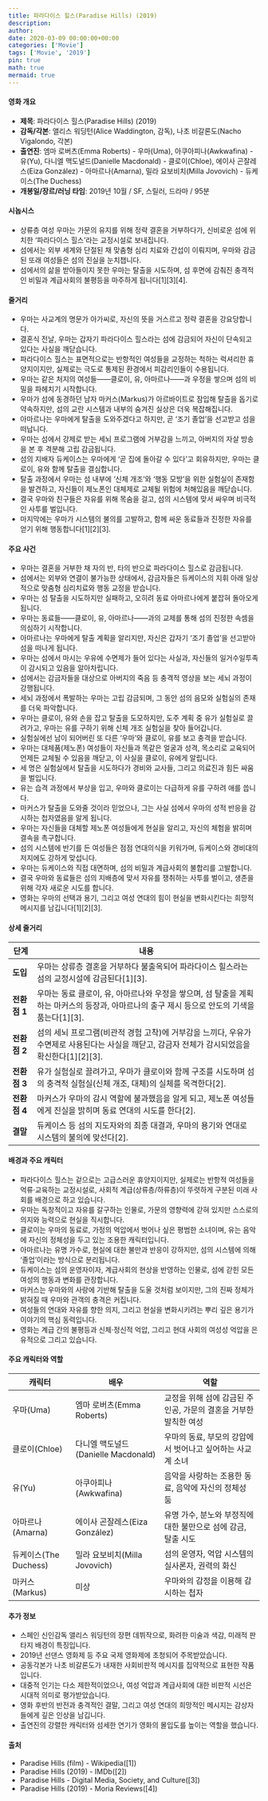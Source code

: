 ```yaml
---
title: 파라다이스 힐스(Paradise Hills) (2019)
description: 
author: 
date: 2020-03-09 00:00:00+00:00
categories: ['Movie']
tags: ['Movie', '2019']
pin: true
math: true
mermaid: true
---
```

#### 영화 개요

- **제목**: 파라다이스 힐스(Paradise Hills) (2019)  
- **감독/각본**: 앨리스 워딩턴(Alice Waddington, 감독), 나초 비갈론도(Nacho Vigalondo, 각본)  
- **출연진**: 엠마 로버츠(Emma Roberts) - 우마(Uma), 아쿠아피나(Awkwafina) - 유(Yu), 다니엘 맥도널드(Danielle Macdonald) - 클로이(Chloe), 에이사 곤잘레스(Eiza González) - 아마르나(Amarna), 밀라 요보비치(Milla Jovovich) - 듀케이스(The Duchess)  
- **개봉일/장르/러닝 타임**: 2019년 10월 / SF, 스릴러, 드라마 / 95분  

#### 시놉시스

- 상류층 여성 우마는 가문의 유지를 위해 정략 결혼을 거부하다가, 신비로운 섬에 위치한 ‘파라다이스 힐스’라는 교정시설로 보내집니다.  
- 섬에서는 외부 세계와 단절된 채 맞춤형 심리 치료와 간섭이 이뤄지며, 우마와 감금된 또래 여성들은 섬의 진실을 눈치챕니다.  
- 섬에서의 삶을 받아들이지 못한 우마는 탈출을 시도하며, 섬 후면에 감춰진 충격적인 비밀과 계급사회의 불평등을 마주하게 됩니다[1][3][4].  

#### 줄거리

- 우마는 사교계의 명문가 아가씨로, 자신의 뜻을 거스르고 정략 결혼을 강요당합니다.  
- 결혼식 전날, 우마는 갑자기 파라다이스 힐스라는 섬에 감금되어 자신이 단속되고 있다는 사실을 깨닫습니다.  
- 파라다이스 힐스는 표면적으로는 반항적인 여성들을 교정하는 척하는 럭셔리한 휴양지이지만, 실제로는 극도로 통제된 환경에서 피감리인들이 수용됩니다.  
- 우마는 같은 처지의 여성들——클로이, 유, 아마르나——과 우정을 쌓으며 섬의 비밀을 파헤치기 시작합니다.  
- 우마가 섬에 동경하던 남자 마커스(Markus)가 아르바이트로 잠입해 탈출을 돕기로 약속하지만, 섬의 교란 시스템과 내부의 숨겨진 실상은 더욱 복잡해집니다.  
- 아마르나는 우마에게 탈출을 도와주겠다고 하지만, 곧 ‘조기 졸업’을 선고받고 섬을 떠납니다.  
- 우마는 섬에서 강제로 받는 세뇌 프로그램에 거부감을 느끼고, 아버지의 자살 방송을 본 후 격분해 고립 감금됩니다.  
- 섬의 지배자 듀케이스는 우마에게 ‘곧 집에 돌아갈 수 있다’고 회유하지만, 우마는 클로이, 유와 함께 탈출을 결심합니다.  
- 탈출 과정에서 우마는 섬 내부에 ‘신체 개조’와 ‘행동 모방’을 위한 실험실이 존재함을 발견하고, 자신들이 제노폰인 대체제로 교체될 위험에 처해있음을 깨닫습니다.  
- 결국 우마와 친구들은 자유를 위해 목숨을 걸고, 섬의 시스템에 맞서 싸우며 비극적인 사투를 벌입니다.  
- 마지막에는 우마가 시스템의 불의를 고발하고, 함께 싸운 동료들과 진정한 자유를 얻기 위해 행동합니다[1][2][3].  

#### 주요 사건

- 우마는 결혼을 거부한 채 자의 반, 타의 반으로 파라다이스 힐스로 감금됩니다.  
- 섬에서는 외부와 연결이 불가능한 상태에서, 감금자들은 듀케이스의 지휘 아래 일상적으로 맞춤형 심리치료와 행동 교정을 받습니다.  
- 우마는 섬 탈출을 시도하지만 실패하고, 오히려 동료 아마르나에게 붙잡혀 돌아오게 됩니다.  
- 우마는 동료들——클로이, 유, 아마르나——과의 교제를 통해 섬의 진정한 속셈을 의심하기 시작합니다.  
- 아마르나는 우마에게 탈출 계획을 알리지만, 자신은 갑자기 ‘조기 졸업’을 선고받아 섬을 떠나게 됩니다.  
- 우마는 섬에서 마시는 우유에 수면제가 들어 있다는 사실과, 자신들의 일거수일투족이 감시되고 있음을 알아차립니다.  
- 섬에서는 감금자들을 대상으로 아버지의 죽음 등 충격적 영상을 보는 세뇌 과정이 강행됩니다.  
- 세뇌 과정에서 폭발하는 우마는 고립 감금되며, 그 동안 섬의 음모와 실험실의 존재를 더욱 파악합니다.  
- 우마는 클로이, 유와 손을 잡고 탈출을 도모하지만, 도주 계획 중 유가 실험실로 끌려가고, 우마는 유를 구하기 위해 신체 개조 실험실을 찾아 들어갑니다.  
- 실험실에선 남이 되어버린 또 다른 ‘우마’와 클로이, 유를 보고 충격을 받습니다.  
- 우마는 대체품(제노폰) 여성들이 자신들과 똑같은 얼굴과 성격, 목소리로 교육되어 언제든 교체될 수 있음을 깨닫고, 이 사실을 클로이, 유에게 알립니다.  
- 세 명은 실험실에서 탈출을 시도하다가 경비와 교사들, 그리고 의료진과 힘든 싸움을 벌입니다.  
- 유는 습격 과정에서 부상을 입고, 우마와 클로이는 다급하게 유를 구하려 애를 씁니다.  
- 마커스가 탈출을 도와줄 것이라 믿었으나, 그는 사실 섬에서 우마의 성적 반응을 감시하는 첩자였음을 알게 됩니다.  
- 우마는 자신들을 대체할 제노폰 여성들에게 현실을 알리고, 자신의 체험을 밝히며 결속을 촉구합니다.  
- 섬의 시스템에 반기를 든 여성들은 점점 연대의식을 키워가며, 듀케이스와 경비대의 저지에도 강하게 맞섭니다.  
- 우마는 듀케이스와 직접 대면하며, 섬의 비밀과 계급사회의 불합리를 고발합니다.  
- 결국 우마와 동료들은 섬의 지배층에 맞서 자유를 쟁취하는 사투를 벌이고, 생존을 위해 각자 새로운 시도를 합니다.  
- 영화는 우마의 선택과 용기, 그리고 여성 연대의 힘이 현실을 변화시킨다는 희망적 메시지를 남깁니다[1][2][3].  

#### 상세 줄거리

| **단계**   | **내용**                                                                                  |
|------------|-------------------------------------------------------------------------------------------|
| **도입**   | 우마는 상류층 결혼을 거부하다 불출옥되어 파라다이스 힐스라는 섬의 교정시설에 감금된다[1][3].            |
| **전환점 1** | 우마는 동료 클로이, 유, 아마르나와 우정을 쌓으며, 섬 탈출을 계획하는 마커스의 등장과, 아마르나의 출구 제시 등으로 안도의 기색을 품는다[1][3]. |
| **전환점 2** | 섬의 세뇌 프로그램(비관적 경험 고착)에 거부감을 느끼다, 우유가 수면제로 사용된다는 사실을 깨닫고, 감금자 전체가 감시되었음을 확신한다[1][2][3]. |
| **전환점 3** | 유가 실험실로 끌려가고, 우마가 클로이와 함께 구조를 시도하며 섬의 충격적 실험실(신체 개조, 대체)의 실체를 목격한다[2].  |
| **전환점 4** | 마커스가 우마의 감시 역할에 불과했음을 알게 되고, 제노폰 여성들에게 진실을 밝히며 동료 연대의 시도를 한다[2].    |
| **결말**   | 듀케이스 등 섬의 지도자와의 최종 대결과, 우마의 용기와 연대로 시스템의 불의에 맞선다[2].                     |

#### 배경과 주요 캐릭터

- 파라다이스 힐스는 겉으로는 고급스러운 휴양지이지만, 실제로는 반항적 여성들을 억류·교육하는 교정시설로, 사회적 계급(상류층/하류층)이 뚜렷하게 구분된 미래 사회를 배경으로 하고 있습니다.  
- 우마는 독창적이고 자유를 갈구하는 인물로, 가문의 영향력에 갇혀 있지만 스스로의 의지와 능력으로 현실을 직시합니다.  
- 클로이는 우마의 동료로, 가정의 억압에서 벗어나 싶은 평범한 소녀이며, 유는 음악에 자신의 정체성을 두고 있는 조용한 캐릭터입니다.  
- 아마르나는 유명 가수로, 현실에 대한 불만과 반응이 강하지만, 섬의 시스템에 의해 ‘졸업’이라는 방식으로 분리됩니다.  
- 듀케이스는 섬의 운영자이자, 계급사회의 현상을 반영하는 인물로, 섬에 갇힌 모든 여성의 행동과 변화를 관장합니다.  
- 마커스는 우마와의 사랑에 기반해 탈출을 도울 것처럼 보이지만, 그의 진짜 정체가 밝혀질 때 우마와 관객의 충격은 커집니다.  
- 여성들의 연대와 자유를 향한 의지, 그리고 현실을 변화시키려는 뿌리 깊은 용기가 이야기의 핵심 동력입니다.  
- 영화는 계급 간의 불평등과 신체·정신적 억압, 그리고 현대 사회의 여성성 억압을 은유적으로 그리고 있습니다.  

#### 주요 캐릭터와 역할

| **캐릭터** | **배우**                   | **역할**                                 |
|------------|----------------------------|------------------------------------------|
| 우마(Uma)   | 엠마 로버츠(Emma Roberts)  | 교정을 위해 섬에 감금된 주인공, 가문의 결혼을 거부한 발칙한 여성 |
| 클로이(Chloe) | 다니엘 맥도널드(Danielle Macdonald) | 우마의 동료, 부모의 강압에서 벗어나고 싶어하는 사교계 소녀    |
| 유(Yu)     | 아쿠아피나(Awkwafina)      | 음악을 사랑하는 조용한 동료, 음악에 자신의 정체성 둠         |
| 아마르나(Amarna) | 에이사 곤잘레스(Eiza González) | 유명 가수, 분노와 부정직에 대한 불만으로 섬에 감금, 탈출 시도   |
| 듀케이스(The Duchess) | 밀라 요보비치(Milla Jovovich)   | 섬의 운영자, 억압 시스템의 실사론자, 권력의 화신              |
| 마커스(Markus) | 미상                         | 우마와의 감정을 이용해 감시하는 첩자                         |

#### 추가 정보

- 스페인 신인감독 앨리스 워딩턴의 장편 데뷔작으로, 화려한 미술과 색감, 미래적 판타지 배경이 특징입니다.  
- 2019년 선댄스 영화제 등 주요 국제 영화제에 초청되어 주목받았습니다.  
- 공동각본가 나초 비갈론도가 내재한 사회비판적 메시지를 집약적으로 표현한 작품입니다.  
- 대중적 인기는 다소 제한적이었으나, 여성 억압과 계급사회에 대한 비판적 시선은 시대적 의미로 평가받았습니다.  
- 영화 후반의 반전과 충격적인 결말, 그리고 여성 연대의 희망적인 메시지는 감상자들에게 깊은 인상을 남깁니다.  
- 출연진의 강렬한 캐릭터와 섬세한 연기가 영화의 몰입도를 높이는 역할을 했습니다.  

#### 출처

- Paradise Hills (film) - Wikipedia([1])  
- Paradise Hills (2019) - IMDb([2])  
- Paradise Hills - Digital Media, Society, and Culture([3])  
- Paradise Hills (2019) - Moria Reviews([4])
